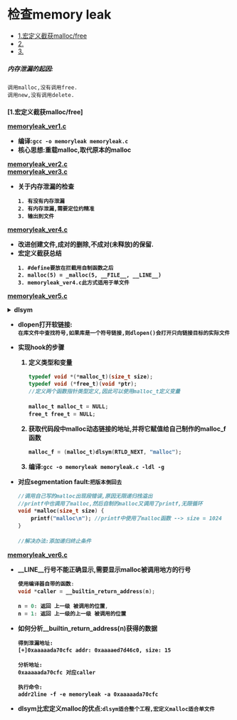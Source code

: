 # 检查memory leak

- [1.宏定义截获malloc/free](#1)  
- [2.](#2)  
- [3.](#3)  

##### 内存泄漏的起因:  
```shell
调用malloc,没有调用free.
调用new,没有调用delete.
```

<h4 id="1">[1.宏定义截获malloc/free]</h>  

[memoryleak_ver1.c](memoryleak_ver1.c)  

- 编译:`gcc -o memoryleak memoryleak.c`  
- 核心思想:**重载malloc,取代原本的malloc**  

[memoryleak_ver2.c](memoryleak_ver2.c)  
[memoryleak_ver3.c](memoryleak_ver3.c)  
- 关于内存泄漏的检查  
	```shell
	1. 有没有内存泄漏
	2. 有内存泄漏,需要定位约精准
	3. 输出到文件
	```

[memoryleak_ver4.c](memoryleak_ver4.c)  
- 改进创建文件,成对的删除,不成对(未释放)的保留.  
- 宏定义截获总结  
	```shell
	1. #define要放在拦截用自制函数之后
	2. malloc(5) = _malloc(5, __FILE__, __LINE__)
	3. memoryleak_ver4.c此方式适用于单文件
	```

[memoryleak_ver5.c](memoryleak_ver5.c)  

<details>
<summary>dlsym</summary>
<img src= dlsym.png />
</details>

- **dlopen打开软链接**:  
`在库文件中查找符号,如果库是一个符号链接,则dlopen()会打开只向链接目标的实际文件`  
- **实现hook的步骤**  
	1. 定义类型和变量  
		```c
		typedef void *(*malloc_t)(size_t size);
		typedef void (*free_t)(void *ptr);
		//定义两个函数指针类型定义,因此可以使用malloc_t定义变量

		malloc_t malloc_t = NULL;
		free_t free_t = NULL;
		```

	1. 获取代码段中**malloc**动态链接的地址,并将它赋值给自己制作的malloc_f函数  
		```c
		malloc_f = (malloc_t)dlsym(RTLD_NEXT, "malloc");
		```

	1. 编译:`gcc -o memoryleak memoryleak.c -ldl -g`  


- 对应segmentation fault:`把版本倒回去`  
	```c
	//调用自己写的malloc出现段错误,原因无限递归栈溢出
	//printf中也调用了malloc,然后自制的malloc又调用了printf,无限循环
	void *malloc(size_t size) {
		printf("malloc\n");	//printf中使用了malloc函数 --> size = 1024
	}
	
	//解决办法:添加递归终止条件
	```

[memoryleak_ver6.c](memoryleak_ver6.c)  
- __LINE__行号不能正确显示,需要显示malloc被调用地方的行号  
	```c
	使用编译器自带的函数:
	void *caller = __builtin_return_address(n);
	
	n = 0: 返回 上一级 被调用的位置,
	n = 1: 返回 上一级的上一级 被调用的位置
	```

- 如何分析__builtin_return_address(n)获得的数据  
	```shell
	得到泄漏地址:
	[+]0xaaaaada70cfc addr: 0xaaaaed7d46c0, size: 15
	
	分析地址:
	0xaaaaada70cfc 对应caller
	
	执行命令:
	addr2line -f -e memoryleak -a 0xaaaaada70cfc
	```

- dlsym比宏定义malloc的优点:`dlsym适合整个工程,宏定义malloc适合单文件`  


